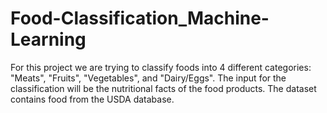 # Food-Classification_Machine-Learning
For this project we are trying to classify foods into 4 different categories: "Meats", "Fruits", "Vegetables", and "Dairy/Eggs". The input for the classification will be the nutritional facts of the food products.
The dataset contains food from the USDA database.
